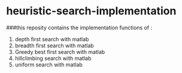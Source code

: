# heuristic-search-implementation
###this reposity contains the implementation functions of :
1. depth first search with matlab
2. breadth first search with matlab
3. Greedy best first search with matlab
4. hillclimbing search with matlab
5. uniform search with matlab
